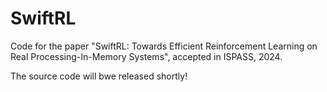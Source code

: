 # SwiftRL

Code for the paper "SwiftRL: Towards Efficient Reinforcement Learning on Real Processing-In-Memory Systems", accepted in ISPASS, 2024.

The source code will bwe released shortly!
